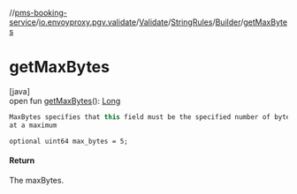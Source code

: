//[pms-booking-service](../../../../../index.md)/[io.envoyproxy.pgv.validate](../../../index.md)/[Validate](../../index.md)/[StringRules](../index.md)/[Builder](index.md)/[getMaxBytes](get-max-bytes.md)

# getMaxBytes

[java]\
open fun [getMaxBytes](get-max-bytes.md)(): [Long](https://kotlinlang.org/api/core/kotlin-stdlib/kotlin/-long/index.html)

```kotlin
MaxBytes specifies that this field must be the specified number of bytes
at a maximum

```
`optional uint64 max_bytes = 5;`

#### Return

The maxBytes.